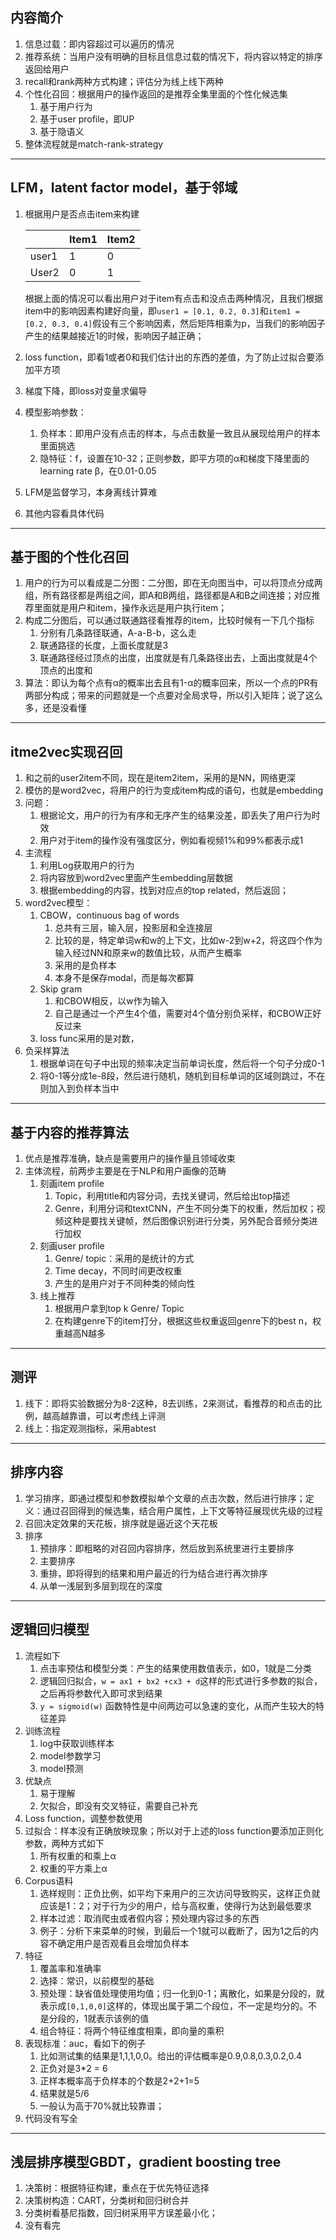 ## 内容简介

1. 信息过载：即内容超过可以遍历的情况
2. 推荐系统：当用户没有明确的目标且信息过载的情况下，将内容以特定的排序返回给用户
3. recall和rank两种方式构建；评估分为线上线下两种
4. 个性化召回：根据用户的操作返回的是推荐全集里面的个性化候选集
   1. 基于用户行为
   2. 基于user profile，即UP
   3. 基于隐语义
5. 整体流程就是match-rank-strategy

---

## LFM，latent factor model，基于邻域

1. 根据用户是否点击item来构建

   |       | Item1 | Item2 |
   | ----- | ----- | ----- |
   | user1 | 1     | 0     |
   | User2 | 0     | 1     |

   根据上面的情况可以看出用户对于item有点击和没点击两种情况，且我们根据item中的影响因素构建好向量，即`user1 = [0.1, 0.2, 0.3]`和`item1 = [0.2, 0.3, 0.4]`假设有三个影响因素，然后矩阵相乘为p，当我们的影响因子产生的结果越接近1的时候，影响因子越正确；

2. loss function，即看1或者0和我们估计出的东西的差值，为了防止过拟合要添加平方项

3. 梯度下降，即loss对变量求偏导

4. 模型影响参数：

   1. 负样本：即用户没有点击的样本，与点击数量一致且从展现给用户的样本里面挑选
   2. 隐特征：f，设置在10-32；正则参数，即平方项的α和梯度下降里面的learning rate β，在0.01-0.05

5. LFM是监督学习，本身离线计算难

6. 其他内容看具体代码

---

## 基于图的个性化召回

1. 用户的行为可以看成是二分图：二分图，即在无向图当中，可以将顶点分成两组，所有路径都是两组之间，即A和B两组，路径都是A和B之间连接；对应推荐里面就是用户和item，操作永远是用户执行item；
2. 构成二分图后，可以通过联通路径看推荐的item，比较时候有一下几个指标
   1. 分别有几条路径联通，A-a-B-b，这么走
   2. 联通路径的长度，上面长度就是3
   3. 联通路径经过顶点的出度，出度就是有几条路径出去，上面出度就是4个顶点的出度和
3. 算法：即认为每个点有α的概率出去且有1-α的概率回来，所以一个点的PR有两部分构成；带来的问题就是一个点要对全局求导，所以引入矩阵；说了这么多，还是没看懂

---

## itme2vec实现召回

1. 和之前的user2item不同，现在是item2item，采用的是NN，网络更深
2. 模仿的是word2vec，将用户的行为变成item构成的语句，也就是embedding
3. 问题：
   1. 根据论文，用户的行为有序和无序产生的结果没差，即丢失了用户行为时效
   2. 用户对于item的操作没有强度区分，例如看视频1%和99%都表示成1
4. 主流程
   1. 利用Log获取用户的行为
   2. 将内容放到word2vec里面产生embedding层数据
   3. 根据embedding的内容，找到对应点的top related，然后返回；
5. word2vec模型：
   1. CBOW，continuous bag of words
      1. 总共有三层，输入层，投影层和全连接层
      2. 比较的是，特定单词w和w的上下文，比如w-2到w+2，将这四个作为输入经过NN和原来w的数值比较，从而产生概率
      3. 采用的是负样本
      4. 本身不是保存modal，而是每次都算
   2. Skip gram
      1. 和CBOW相反，以w作为输入
      2. 自己是通过一个产生4个值，需要对4个值分别负采样，和CBOW正好反过来
   3. loss func采用的是对数，
6. 负采样算法
   1. 根据单词在句子中出现的频率决定当前单词长度，然后将一个句子分成0-1
   2. 将0-1等分成1e-8段，然后进行随机，随机到目标单词的区域则跳过，不在则加入到负样本当中

---

## 基于内容的推荐算法

1. 优点是推荐准确，缺点是需要用户的操作量且领域收束
2. 主体流程，前两步主要是在于NLP和用户画像的范畴
   1. 刻画item profile
      1. Topic，利用title和内容分词，去找关键词，然后给出top描述
      2. Genre，利用分词和textCNN，产生不同分类下的权重，然后加权；视频这种是要找关键帧，然后图像识别进行分类，另外配合音频分类进行加权
   2. 刻画user profile
      1. Genre/ topic：采用的是统计的方式
      2. Time decay，不同时间更改权重
      3. 产生的是用户对于不同种类的倾向性
   3. 线上推荐
      1. 根据用户拿到top k Genre/ Topic
      2. 在构建genre下的item打分，根据这些权重返回genre下的best n，权重越高N越多

---

## 测评

1. 线下：即将实验数据分为8-2这种，8去训练，2来测试，看推荐的和点击的比例，越高越靠谱，可以考虑线上评测
2. 线上：指定观测指标，采用abtest

---

## 排序内容

1. 学习排序，即通过模型和参数模拟单个文章的点击次数，然后进行排序；定义：通过召回得到的候选集，结合用户属性，上下文等特征展现优先级的过程
2. 召回决定效果的天花板，排序就是逼近这个天花板
3. 排序
   1. 预排序：即粗略的对召回内容排序，然后放到系统里进行主要排序
   2. 主要排序
   3. 重排，即将得到的结果和用户最近的行为结合进行再次排序
   4. 从单一浅层到多层到现在的深度

---

## 逻辑回归模型

1. 流程如下
   1. 点击率预估和模型分类：产生的结果使用数值表示，如0，1就是二分类
   2. 逻辑回归拟合，`w = ax1 + bx2 +cx3 + d`这样的形式进行多参数的拟合，之后再将参数代入即可求到结果
   3. `y = sigmoid(w)` 函数特性是中间两边可以急速的变化，从而产生较大的特征差异
2. 训练流程
   1. log中获取训练样本
   2. model参数学习
   3. model预测
3. 优缺点
   1. 易于理解
   2. 欠拟合，即没有交叉特征，需要自己补充
4. Loss function，调整参数使用
5. 过拟合：样本没有正确放映现象；所以对于上述的loss function要添加正则化参数，两种方式如下
   1. 所有权重的和乘上α
   2. 权重的平方乘上α
6. Corpus语料
   1. 选样规则：正负比例，如平均下来用户的三次访问导致购买，这样正负就应该是1：2；对于行为少的用户，给与高权重，使得行为达到最低要求
   2. 样本过滤：取消爬虫或者假内容；预处理内容过多的东西
   3. 例子：分析下来菜单的时候，到最后一个1就可以截断了，因为1之后的内容不确定用户是否观看且会增加负样本
7. 特征
   1. 覆盖率和准确率
   2. 选择：常识，以前模型的基础
   3. 预处理：缺省值处理使用均值；归一化到0-1；离散化，如果是分段的，就表示成`[0,1,0,0]`这样的，体现出属于第二个段位，不一定是均分的。不是分段的，1就表示该例的值
   4. 组合特征：将两个特征维度相乘，即向量的乘积
8. 表现标准：auc，看如下的例子
   1. 比如测试集的结果是1,1,1,0,0。给出的评估概率是0.9,0.8,0.3,0.2,0.4
   2. 正负对是3*2 = 6
   3. 正样本概率高于负样本的个数是2+2+1=5
   4. 结果就是5/6
   5. 一般认为高于70%就比较靠谱；
9. 代码没有写全

---

## 浅层排序模型GBDT，gradient boosting tree

1. 决策树：根据特征构建，重点在于优先特征选择
2. 决策树构造：CART，分类树和回归树合并
3. 分类树看基尼指数，回归树采用平方误差最小化；
4. 没有看完





































